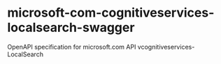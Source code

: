 # microsoft-com-cognitiveservices-localsearch-swagger
OpenAPI specification for microsoft.com API vcognitiveservices-LocalSearch
